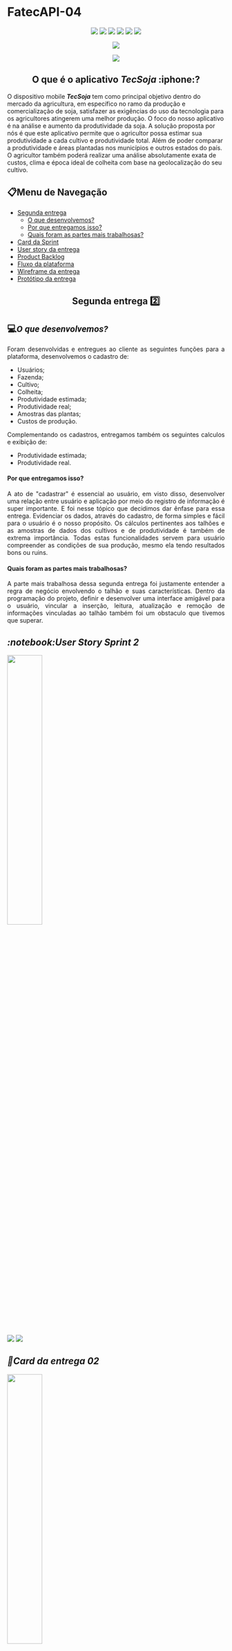 # FatecAPI-04
<html>
       <head></head>
       <body>
              <p align="center">
                     <img src="https://img.shields.io/badge/JavaScript-F7DF1E?style=for-the-badge&logo=javascript&logoColor=black">
                     <img src="https://img.shields.io/badge/PostgreSQL-316192?style=for-the-badge&logo=postgresql&logoColor=white">
                     <img src="https://img.shields.io/badge/Figma-F24E1E?style=for-the-badge&logo=figma&logoColor=white">
                     <img src="https://img.shields.io/badge/React_Native-20232A?style=for-the-badge&logo=react&logoColor=61DAFB">
                     <img src="https://img.shields.io/badge/Node.js-43853D?style=for-the-badge&logo=node.js&logoColor=white">
                     <img src="https://img.shields.io/badge/Expo-20232A?style=for-the-badge&logo=expo">
              </p>
                
<p align="center">
<img src="https://img.shields.io/badge/status-Em desenvolvimento-orange?style=for-the-badge&logo=appveyor">
</p>

<p align="center">
<img src="https://img.shields.io/badge/Sprint%20atual-Sprint 2-green?style=for-the-badge&logo=appveyor">
</p>
              
 <h2 align="center">O que é o aplicativo <b><i>TecSoja</b></i> :iphone:?</h2>
 O dispositivo mobile <b><i>TecSoja</b></i> tem como principal objetivo dentro do mercado da agricultura, em específico no ramo da produção e comercialização de soja, satisfazer as exigências do uso da tecnologia para os agricultores atingerem uma melhor produção. O foco do nosso aplicativo é na análise e aumento da produtividade da soja. A solução proposta por nós é que este aplicativo permite que o agricultor possa estimar sua produtividade a cada cultivo e produtividade total. Além de poder comparar a produtividade e áreas plantadas nos municípios e outros estados do país. O agricultor também poderá realizar uma análise absolutamente exata de custos, clima e época ideal de colheita com base na geolocalização do seu cultivo.

              
<h2>📋Menu de Navegação</h2>
       
- <a href="#segundaEntrega">Segunda entrega</a>
  - [O que desenvolvemos?](#o-que-desenvolvemos)
  - [Por que entregamos isso?](#por-que-entregamos-isso)
  - [Quais foram as partes mais trabalhosas?](#quais-foram-as-partes-mais-trabalhosas)
- <a href="#card">Card da Sprint</a>
- <a href="#userStory">User story da entrega</a>
- <a href="#backlog">Product Backlog</a>
- <a href="#funcionamento">Fluxo da plataforma</a>
- <a href="#wireframe">Wireframe da entrega</a>
- <a href="#prototipo">Protótipo da entrega</a>
    
<h2 align="center" id="segundaEntrega">Segunda entrega 2️⃣</h2>

<h2 style="font-family:roboto;">💻<i>O que desenvolvemos?</i></h2>
<p align="justify">
Foram desenvolvidas e entregues ao cliente as seguintes funções para a plataforma, desenvolvemos o cadastro de:
</p>

- Usuários;
- Fazenda;
- Cultivo;
- Colheita;
- Produtividade estimada;
- Produtividade real;
- Amostras das plantas;
- Custos de produção.

<p align="justify">
Complementando os cadastros, entregamos também os seguintes calculos e exibição de:
</p>
              
- Produtividade estimada;
- Produtividade real.
              
#### Por que entregamos isso?
<p align="justify">
A ato de "cadastrar" é essencial ao usuário, em visto disso, desenvolver uma relação entre usuário e aplicação por meio do registro de informação é super importante. E foi nesse tópico que decidimos dar ênfase para essa entrega. Evidenciar os dados, através do cadastro, de forma simples e fácil para o usuário é o nosso propósito. Os cálculos pertinentes aos talhões e as amostras de dados dos cultivos e de produtividade é também de extrema importância. Todas estas funcionalidades servem para usuário compreender as condições de sua produção, mesmo ela tendo resultados bons ou ruins.  
</p>


#### Quais foram as partes mais trabalhosas?
<p align="justify">
A parte mais trabalhosa dessa segunda entrega foi justamente entender a regra de negócio envolvendo o talhão e suas características. Dentro da programação do projeto, definir e desenvolver uma interface amigável para o usuário, vincular a inserção, leitura, atualização e remoção de informações vinculadas ao talhão também foi um obstaculo que tivemos que superar.
</p>

 
<h2 id="userStory"><i>:notebook:User Story Sprint 2</i></h2>


[<img src="https://svgshare.com/i/WF7.svg" width = "40%">](#menu-de-navegação)

<img src=https://github.com/ThomasPalma1/FatecAPI-04/blob/entrega-02/docs/User%20Stories/1_Users_Stories_02.JPG>
<img src=https://github.com/ThomasPalma1/FatecAPI-04/blob/entrega-02/docs/User%20Stories/2_Users_Stories_02.JPG>




<h2 id="card"><i>📅Card da entrega 02</i></h2>

[<img src="https://svgshare.com/i/WF7.svg" width = "40%">](#menu-de-navegação)

<img src=https://github.com/ThomasPalma1/FatecAPI-04/blob/entrega-02/docs/Cards/Card_Sprint2.JPG>
              

<h2 id="backlog">📘<i>Backlog do projeto</i></h2>
              
[<img src="https://svgshare.com/i/WF7.svg" width = "40%">](#menu-de-navegação)

<img src="https://github.com/ThomasPalma1/FatecAPI-04/blob/main/docs/backlog.png">
              
---
              
<h2 id="funcionamento" style="font-family:roboto;">💻<i>Fluxo da plataforma do projeto</i></h2>
              
[<img src="https://svgshare.com/i/WF7.svg" width = "40%">](#menu-de-navegação)
         
<div align="center">
    <h3 align="center"><img style="border-radius: 50%;" src="https://github.com/ThomasPalma1/FatecAPI-04/blob/entrega-01/docs/..." width="400px" height="800px;" alt=""/><br /><sub><b>Cadastro de usuário e fazenda</b></sub></h3>
         
</div>
              
<div align="center">
    <h3 align="center"><img style="border-radius: 50%;" src="https://github.com/ThomasPalma1/FatecAPI-04/blob/entrega-01/docs/..." width="400px" height="800px;" alt=""/><br /><sub><b>Cadastro de cultivos e colheita</b></sub></h3>
         
</div>

<div align="center">
    <h3 align="center"><img style="border-radius: 50%;" src="https://github.com/ThomasPalma1/FatecAPI-04/blob/entrega-01/docs/..." width="400px" height="800px;" alt=""/><br /><sub><b>Cadastro de produtividade estimada e real</b></sub></h3>
         
</div>
              
<div align="center">
    <h3 align="center"><img style="border-radius: 50%;" src="https://github.com/ThomasPalma1/FatecAPI-04/blob/entrega-01/docs/..." width="400px" height="800px;" alt=""/><br /><sub><b>Cálculo e exibição da produtividade estimada e real</b></sub></h3>
         
</div>
              
      
<h2 id="wireframe" style="font-family:roboto;">💻<i>Wireframes do projeto</i></h2>
              
[<img src="https://svgshare.com/i/WF7.svg" width = "40%">](#menu-de-navegação)
              
<p><a href="https://tecsoja.invisionapp.com/console/share/39ED72FQG5Y">Link: Wireframe Interativo</a></p>
              
<h2 id="prototipo" style="font-family:roboto;">💻<i>Prototipagem do projeto</i></h2>
              
<p><a href="https://www.figma.com/file/1W9qwDx37D7xhBstm7PVng/FATEC-API-04?node-id=0%3A1">Link: Protótipo Figma</a></p>
